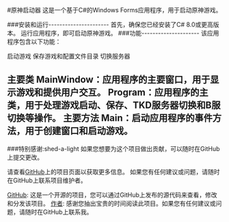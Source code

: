 #原神启动器
这是一个基于C#的Windows Forms应用程序，用于启动原神游戏。

###安装和运行----------------------
首先，确保您已经安装了C# 8.0或更高版本。
运行应用程序，即可启动原神游戏。
###功能---------------------
该应用程序包含以下功能：

启动游戏
保存游戏和配置文件目录
切换服务器

主要类
MainWindow：应用程序的主要窗口，用于显示游戏和提供用户交互。
Program：应用程序的主类，用于处理游戏启动、保存、TKD服务器切换和B服切换等操作。
主要方法
Main：启动应用程序的事件方法，用于创建窗口和启动游戏。
--------------------------------------------------------------------
###特别感谢:shed-a-light
如果您想要为这个项目做出贡献，可以随时在GitHub上提交更改。

请查看[GitHub]([https://github.com/MedicineKing/MK-GIL])上的项目页面以获取更多信息。
如果您有任何建议或问题，请随时在GitHub上联系项目维护者。

[GitHub]([https://github.com/MedicineKing/MK-GIL]): 这是一个开源的项目，您可以通过GitHub上发布的源代码来查看，修改和分发该项目。
[作者]([https://github.com/MedicineKing]): 感谢您抽出宝贵的时间阅读此项目。如果您有任何建议或问题，请随时在GitHub上联系我。

